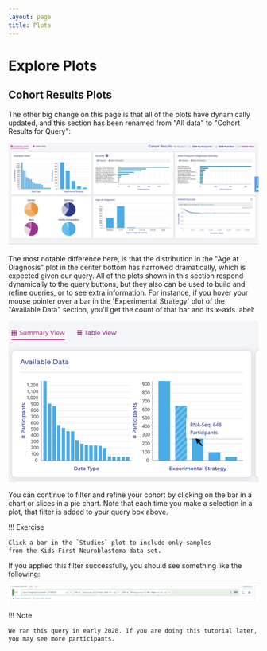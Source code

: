 ```yaml
---
layout: page
title: Plots
---
```


Explore Plots
=============

Cohort Results Plots
--------------------

The other big change on this page is that all of the plots have
dynamically updated, and this section has been renamed from "All data"
to "Cohort Results for Query":

![Cohort Results Plots](../../images/KidsFirstPortal_18.png "Cohort Results Plots")

The most notable difference here, is that the distribution in the "Age
at Diagnosis" plot in the center bottom has narrowed dramatically,
which is expected given our query. All of the plots shown in this
section respond dynamically to the query buttons, but they also can be
used to build and refine queries, or to see extra information. For
instance, if you hover your mouse pointer over a bar in the
'Experimental Strategy' plot of the "Available Data" section,
you'll get the count of that bar and its x-axis label:

![Extra Plot Information](../../images/KidsFirstPortal_19.png "Extra Plot Information")

You can continue to filter and refine your cohort by clicking on the bar
in a chart or slices in a pie chart. Note that each time you make a
selection in a plot, that filter is added to your query box above.

!!! Exercise

    Click a bar in the `Studies` plot to include only samples
    from the Kids First Neuroblastoma data set.


If you applied this filter successfully, you should see something like
the following:

![Filtered by Age and Study](../../images/KidsFirstPortal_20.png "Filtered by Age and Study")


!!! Note

    We ran this query in early 2020. If you are doing this tutorial later,
    you may see more participants.
